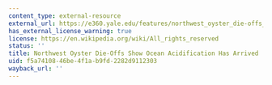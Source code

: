 ```yaml
---
content_type: external-resource
external_url: https://e360.yale.edu/features/northwest_oyster_die-offs_show_ocean_acidification_has_arrived
has_external_license_warning: true
license: https://en.wikipedia.org/wiki/All_rights_reserved
status: ''
title: Northwest Oyster Die-Offs Show Ocean Acidification Has Arrived
uid: f5a74108-46be-4f1a-b9fd-2282d9112303
wayback_url: ''
---
```

